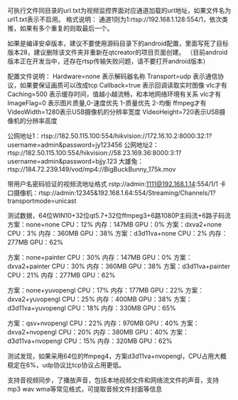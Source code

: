 <!--
 * @Author: your name
 * @Date: 2021-03-04 08:21:06
 * @LastEditTime: 2021-03-04 08:21:15
 * @LastEditors: Please set LastEditors
 * @Description: In User Settings Edit
 * @FilePath: \docs\7.Andriod\1.Andriodbasic\README.md
-->

可执行文件同目录的url.txt为视频监控界面对应通道加载的url地址，如果文件名为url1.txt表示不启用。
格式说明：
通道1则为1:rtsp://192.168.1.128:554/1，依次类推，如果有多个重复的则取最后一个。

如果是编译安卓版本，建议不要使用源码目录下的android配置，里面写死了目标版本28，建议删除该文件夹并重新在qtcreator的项目页面创建。
（目前android版本正在开发当中，还存在rtsp传输失败问题，请不要打开android版本）

配置文件说明：
Hardware=none  表示解码器名称
Transport=udp  表示通信协议，如果要保证画质可以改成tcp
Callback=true  表示回调读取实时图像 vlc才有
Caching=500    表示缓存时间，值越小越流畅，和本地网络环境有关系 vlc才有
ImageFlag=0    表示图片质量,0-速度优先 1-质量优先 2-均衡 ffmpeg才有
VideoWidth=1280表示USB摄像机的分辨率宽度
VideoHeight=720表示USB摄像机的分辨率高度

公网地址1：rtsp://182.50.115.100:554/hikvision://172.16.10.2:8000:32:1?username=admin&password=jy123456
公网地址2：rtsp://182.50.115.100:554/hikvision://58.23.169.36:8000:3:1?username=admin&password=bjjy.123
大雄兔：rtsp://184.72.239.149/vod/mp4://BigBuckBunny_175k.mov

带用户名密码验证的视频流地址格式
rstp://admin:1111@192.168.1.14:554/1/1
卡口摄像机：rtsp://admin:12345&192.168.1.64:554/Streaming/Channels/1?transportmode=unicast

测试数据，64位WIN10+32位qt5.7+32位ffmpeg3+6路1080P主码流+6路子码流
方案：none+none 	CPU：12%  内存：147MB  GPU：0%
方案：dxva2+none 	CPU：3%   内存：360MB  GPU：38%
方案：d3d11va+none 	CPU：2%   内存：277MB  GPU：62%

方案：none+painter 	CPU：30%  内存：147MB  GPU：0%
方案：dxva2+painter 	CPU：30%  内存：360MB  GPU：38%
方案：d3d11va+painter 	CPU：21%  内存：277MB  GPU：62%

方案：none+yuvopengl  	CPU：17%  内存：177MB  GPU：22%
方案：dxva2+yuvopengl	CPU：25%  内存：400MB  GPU：38%
方案：d3d11va+yuvopengl	CPU：18%  内存：330MB  GPU：65%

方案：qsv+nvopengl	CPU：22%  内存：970MB  GPU：40%
方案：dxva2+nvopengl	CPU：20%  内存：380MB  GPU：40%
方案：d3d11va+nvopengl	CPU：15%  内存：320MB  GPU：62%

测试发现，如果采用64位的ffmpeg4，方案d3d11va+nvopengl，CPU占用大概稳定在6%，udp协议比tcp协议占用更低。

支持音视频同步，了播放声音，包括本地视频文件和网络流文件的声音，支持mp3 wav wma等常见格式，可提取音频文件封面等信息